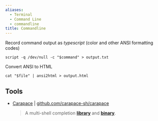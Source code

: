 ```yaml
---
aliases:
  - Terminal
  - Command Line
  - commandline
title: Commandline
---
```

Record command output as *typescript* (color and other ANSI formatting codes)
```
script -q /dev/null -c "$command" > output.txt
```
Convert ANSI to HTML
```
cat "$file" | ansi2html > output.html
```

## Tools

- [Carapace](https://carapace.sh/) | [github.com/carapace-sh/carapace](https://github.com/carapace-sh/carapace)
  > A multi-shell completion **[library](https://github.com/carapace-sh/carapace)** and **[binary](https://github.com/carapace-sh/carapace-bin)**.